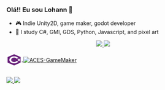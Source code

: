 ### Olá!! Eu sou Lohann 👋

- 🎮 Indie Unity2D, game maker, godot developer
- 📝 I study C#, GMl, GDS, Python, Javascript, and pixel art

<div align="center">
  <a href="https://github.com/kohann13">
  <img height="180em" src="https://github-readme-stats.vercel.app/api?username=kohann13&show_icons=true&theme=tokyonight&include_all_commits=true&count_private=true"/>
    
    
    
  <img height="180em" src="https://github-readme-stats.vercel.app/api/top-langs/?username=kohann13&layout=compact&langs_count=7&theme=tokyonight"/>
</div>
  <div style="display: inline_block"><br>
  <img align="center" alt="lohann-C#" height="30" width="40" src="https://raw.githubusercontent.com/devicons/devicon/master/icons/csharp/csharp-plain.svg">
  <img align="center" alt="ACES-GameMaker" height="30" width="40" src="[https://upload.wikimedia.org/wikipedia/commons/1/1b/GameMaker_Studio_2_Logo.svg](https://image.spreadshirtmedia.com/image-server/v1/compositions/T812A2PA4267PT17X237Y60D1050493382W7000H7000PA4256PT17X49Y70D1050493384W24700H5836/views/1,width=650,height=650,appearanceId=2,backgroundColor=cbcbcb/up-your-game-with-a-gamemaker-logo-shirts-and-hoodies-these-simple-black-short-sleeve-t-shirts-and-hoodies-features-a-white-gamemaker-logo-on-the-fro.jpg)">


    
    
</div>
  
  ##
  
<div> 
  <a href = "mailto:roquelohann@gmail.com"><img src="https://img.shields.io/badge/-Gmail-%23333?style=for-the-badge&logo=gmail&logoColor=white" target="_blank"</a>
  <a href="https://www.linkedin.com/in/lohann-roque-983b7a247/" target="_blank"><img src="https://img.shields.io/badge/-LinkedIn-%230077B5?style=for-the-badge&logo=linkedin&logoColor=white" target="_blank"></a> 
</div>
